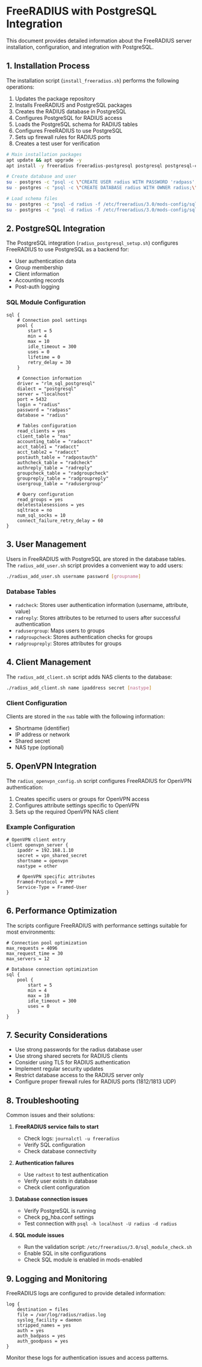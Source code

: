 # FreeRADIUS with PostgreSQL Integration

This document provides detailed information about the FreeRADIUS server installation, configuration, and integration with PostgreSQL.

## 1. Installation Process

The installation script (`install_freeradius.sh`) performs the following operations:

1. Updates the package repository
2. Installs FreeRADIUS and PostgreSQL packages
3. Creates the RADIUS database in PostgreSQL
4. Configures PostgreSQL for RADIUS access
5. Loads the PostgreSQL schema for RADIUS tables
6. Configures FreeRADIUS to use PostgreSQL
7. Sets up firewall rules for RADIUS ports
8. Creates a test user for verification

```bash
# Main installation packages
apt update && apt upgrade -y
apt install -y freeradius freeradius-postgresql postgresql postgresql-client

# Create database and user
su - postgres -c "psql -c \"CREATE USER radius WITH PASSWORD 'radpass';\""
su - postgres -c "psql -c \"CREATE DATABASE radius WITH OWNER radius;\""

# Load schema files
su - postgres -c "psql -d radius -f /etc/freeradius/3.0/mods-config/sql/main/postgresql/schema.sql"
su - postgres -c "psql -d radius -f /etc/freeradius/3.0/mods-config/sql/main/postgresql/setup.sql"
```

## 2. PostgreSQL Integration

The PostgreSQL integration (`radius_postgresql_setup.sh`) configures FreeRADIUS to use PostgreSQL as a backend for:

- User authentication data
- Group membership
- Client information
- Accounting records
- Post-auth logging

### SQL Module Configuration

```
sql {
    # Connection pool settings
    pool {
        start = 5
        min = 4
        max = 10
        idle_timeout = 300
        uses = 0
        lifetime = 0
        retry_delay = 30
    }

    # Connection information
    driver = "rlm_sql_postgresql"
    dialect = "postgresql"
    server = "localhost"
    port = 5432
    login = "radius"
    password = "radpass"
    database = "radius"

    # Tables configuration
    read_clients = yes
    client_table = "nas"
    accounting_table = "radacct"
    acct_table1 = "radacct"
    acct_table2 = "radacct"
    postauth_table = "radpostauth"
    authcheck_table = "radcheck"
    authreply_table = "radreply"
    groupcheck_table = "radgroupcheck"
    groupreply_table = "radgroupreply"
    usergroup_table = "radusergroup"

    # Query configuration
    read_groups = yes
    deletestalesessions = yes
    sqltrace = no
    num_sql_socks = 10
    connect_failure_retry_delay = 60
}
```

## 3. User Management

Users in FreeRADIUS with PostgreSQL are stored in the database tables. The `radius_add_user.sh` script provides a convenient way to add users:

```bash
./radius_add_user.sh username password [groupname]
```

### Database Tables

- `radcheck`: Stores user authentication information (username, attribute, value)
- `radreply`: Stores attributes to be returned to users after successful authentication
- `radusergroup`: Maps users to groups
- `radgroupcheck`: Stores authentication checks for groups
- `radgroupreply`: Stores attributes for groups

## 4. Client Management

The `radius_add_client.sh` script adds NAS clients to the database:

```bash
./radius_add_client.sh name ipaddress secret [nastype]
```

### Client Configuration

Clients are stored in the `nas` table with the following information:
- Shortname (identifier)
- IP address or network
- Shared secret
- NAS type (optional)

## 5. OpenVPN Integration

The `radius_openvpn_config.sh` script configures FreeRADIUS for OpenVPN authentication:

1. Creates specific users or groups for OpenVPN access
2. Configures attribute settings specific to OpenVPN
3. Sets up the required OpenVPN NAS client

### Example Configuration

```
# OpenVPN client entry
client openvpn_server {
    ipaddr = 192.168.1.10
    secret = vpn_shared_secret
    shortname = openvpn
    nastype = other
    
    # OpenVPN specific attributes
    Framed-Protocol = PPP
    Service-Type = Framed-User
}
```

## 6. Performance Optimization

The scripts configure FreeRADIUS with performance settings suitable for most environments:

```
# Connection pool optimization
max_requests = 4096
max_request_time = 30
max_servers = 12

# Database connection optimization
sql {
    pool {
        start = 5
        min = 4
        max = 10
        idle_timeout = 300
        uses = 0
    }
}
```

## 7. Security Considerations

- Use strong passwords for the radius database user
- Use strong shared secrets for RADIUS clients
- Consider using TLS for RADIUS authentication
- Implement regular security updates
- Restrict database access to the RADIUS server only
- Configure proper firewall rules for RADIUS ports (1812/1813 UDP)

## 8. Troubleshooting

Common issues and their solutions:

1. **FreeRADIUS service fails to start**
   - Check logs: `journalctl -u freeradius`
   - Verify SQL configuration
   - Check database connectivity

2. **Authentication failures**
   - Use `radtest` to test authentication
   - Verify user exists in database
   - Check client configuration

3. **Database connection issues**
   - Verify PostgreSQL is running
   - Check pg_hba.conf settings
   - Test connection with `psql -h localhost -U radius -d radius`

4. **SQL module issues**
   - Run the validation script: `/etc/freeradius/3.0/sql_module_check.sh`
   - Enable SQL in site configurations
   - Check SQL module is enabled in mods-enabled

## 9. Logging and Monitoring

FreeRADIUS logs are configured to provide detailed information:

```
log {
    destination = files
    file = /var/log/radius/radius.log
    syslog_facility = daemon
    stripped_names = yes
    auth = yes
    auth_badpass = yes
    auth_goodpass = yes
}
```

Monitor these logs for authentication issues and access patterns.
